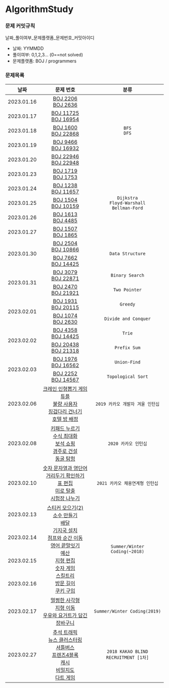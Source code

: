 # AlgorithmStudy
### 문제 커밋규칙
날짜_풀이여부_문제플랫폼_문제번호_커밋아이디
- 날짜: YYMMDD
- 풀이여부: 0,1,2,3... (0==not solved)
- 문제플랫폼: BOJ / programmers

### 문제목록
<table>
<thead>
  <th scope="col">날짜</th>
  <th scope="col">문제 번호</th>
  <th scope="col">분류</th>
</thead>
<tbody>
  <tr align="center">
    <td>2023.01.16</td>
    <td>
      <a href="https://www.acmicpc.net/problem/2206">BOJ 2206</a><br>
      <a href="https://www.acmicpc.net/problem/2636">BOJ 2636</a>
    </td>
    <td rowspan="5"><code>BFS</code><br><code>DFS</code></td>
  </tr>
  <tr align="center">
    <td>2023.01.17</td>
    <td>
      <a href="https://www.acmicpc.net/problem/11725">BOJ 11725</a><br>
      <a href="https://www.acmicpc.net/problem/16954">BOJ 16954</a>
    </td>
  </tr>
  <tr align="center">
    <td>2023.01.18</td>
    <td>
      <a href="https://www.acmicpc.net/problem/1600">BOJ 1600</a><br>
      <a href="https://www.acmicpc.net/problem/22868">BOJ 22868</a>
    </td>
  </tr>
  <tr align="center">
    <td>2023.01.19</td>
    <td>
      <a href="https://www.acmicpc.net/problem/9466">BOJ 9466</a><br>
      <a href="https://www.acmicpc.net/problem/16932">BOJ 16932</a>
    </td>
  </tr>
  <tr align="center">
    <td>2023.01.20</td>
    <td>
      <a href="https://www.acmicpc.net/problem/22946">BOJ 22946</a><br>
      <a href="https://www.acmicpc.net/problem/22948">BOJ 22948</a>
    </td>
  </tr>
  <tr align="center">
    <td>2023.01.23</td>
    <td>
      <a href="https://www.acmicpc.net/problem/1719">BOJ 1719</a><br>
      <a href="https://www.acmicpc.net/problem/1753">BOJ 1753</a>
    </td>
    <td rowspan="5"><code>Dijkstra</code><br><code>Floyd-Warshall</code><br><code>Bellman-Ford</code>
    </td>
  </tr>
  <tr align="center">
    <td>2023.01.24</td>
    <td>
      <a href="https://www.acmicpc.net/problem/1238">BOJ 1238</a><br>
      <a href="https://www.acmicpc.net/problem/11657">BOJ 11657</a>
    </td>
  </tr>
  <tr align="center">
    <td>2023.01.25</td>
    <td>
      <a href="https://www.acmicpc.net/problem/1504">BOJ 1504</a><br>
      <a href="https://www.acmicpc.net/problem/10159">BOJ 10159</a>
    </td>
  </tr>
  <tr align="center">
    <td>2023.01.26</td>
    <td>
      <a href="https://www.acmicpc.net/problem/1613">BOJ 1613</a><br>
      <a href="https://www.acmicpc.net/problem/4485">BOJ 4485</a>
    </td>
  </tr>
  <tr align="center">
    <td>2023.01.27</td>
    <td>
      <a href="https://www.acmicpc.net/problem/1507">BOJ 1507</a><br>
      <a href="https://www.acmicpc.net/problem/1865">BOJ 1865</a>
    </td>
  </tr>
  <tr align="center">
    <td rowspan="2">2023.01.30</td>
    <td>
      <a href="https://www.acmicpc.net/problem/2504">BOJ 2504</a><br>
      <a href="https://www.acmicpc.net/problem/10866">BOJ 10866</a>
    </td>
    <td rowspan="2"><code>Data Structure</code></td>
  </tr>
  <tr align="center">
    <td>
      <a href="https://www.acmicpc.net/problem/7662">BOJ 7662</a><br>
      <a href="https://www.acmicpc.net/problem/14425">BOJ 14425</a>
    </td>
  </tr>
  <tr align="center">
    <td rowspan="2">2023.01.31</td>
    <td>
      <a href="https://www.acmicpc.net/problem/3079">BOJ 3079</a><br>
      <a href="https://www.acmicpc.net/problem/22871">BOJ 22871</a>
    </td>
    <td><code>Binary Search</code></td>
  </tr>
  <tr align="center">
    <td>
      <a href="https://www.acmicpc.net/problem/2470">BOJ 2470</a><br>
      <a href="https://www.acmicpc.net/problem/21921">BOJ 21921</a>
    </td>
    <td><code>Two Pointer</code></td>
  </tr>
  <tr align="center">
    <td rowspan="2">2023.02.01</td>
    <td>
      <a href="https://www.acmicpc.net/problem/1931">BOJ 1931</a><br>
      <a href="https://www.acmicpc.net/problem/20115">BOJ 20115</a>
    </td>
    <td><code>Greedy</code></td>
  </tr>
  <tr align="center">
    <td>
      <a href="https://www.acmicpc.net/problem/1074">BOJ 1074</a><br>
      <a href="https://www.acmicpc.net/problem/2630">BOJ 2630</a>
    </td>
    <td><code>Divide and Conquer</code></td>
  </tr>
  <tr align="center">
    <td rowspan="2">2023.02.02</td>
    <td>
      <a href="https://www.acmicpc.net/problem/4358">BOJ 4358</a><br>
      <a href="https://www.acmicpc.net/problem/14425">BOJ 14425</a>
    </td>
    <td><code>Trie</code></td>
  </tr>
  <tr align="center">
    <td>
      <a href="https://www.acmicpc.net/problem/20438">BOJ 20438</a><br>
      <a href="https://www.acmicpc.net/problem/21318">BOJ 21318</a>
    </td>
    <td><code>Prefix Sum</code></td>
  </tr>
  <tr align="center">
    <td rowspan="2">2023.02.03</td>
    <td>
      <a href="https://www.acmicpc.net/problem/1976">BOJ 1976</a><br>
      <a href="https://www.acmicpc.net/problem/16562">BOJ 16562</a>
    </td>
    <td><code>Union-Find</code></td>
  </tr>
  <tr align="center">
    <td>
      <a href="https://www.acmicpc.net/problem/2252">BOJ 2252</a><br>
      <a href="https://www.acmicpc.net/problem/14567">BOJ 14567</a>
    </td>
    <td><code>Topological Sort</code></td>
  </tr>
  <tr align="center">
  <td>2023.02.06</td>
    <td>
      <a href="https://school.programmers.co.kr/learn/courses/30/lessons/64061">크레인 인형뽑기 게임</a><br> 
      <a href="https://school.programmers.co.kr/learn/courses/30/lessons/64065">튜플</a><br> 
      <a href="https://school.programmers.co.kr/learn/courses/30/lessons/64064">불량 사용자</a><br> 
      <a href="https://school.programmers.co.kr/learn/courses/30/lessons/64062">징검다리 건너기</a><br> 
      <a href="https://school.programmers.co.kr/learn/courses/30/lessons/64063">호텔 방 배정</a>
    </td>
    <td><code>2019 카카오 개발자 겨울 인턴십</code></td>
  </tr>
  <tr align="center">
    <td>2023.02.08</td>
    <td>
      <a href="https://school.programmers.co.kr/learn/courses/30/lessons/67256">키패드 누르기</a><br> 
      <a href="https://school.programmers.co.kr/learn/courses/30/lessons/67257">수식 최대화</a><br> 
      <a href="https://school.programmers.co.kr/learn/courses/30/lessons/67258">보석 쇼핑</a><br> 
      <a href="https://school.programmers.co.kr/learn/courses/30/lessons/67259">경주로 건설</a><br> 
      <a href="https://school.programmers.co.kr/learn/courses/30/lessons/67260">동굴 탐험</a>
    </td>
    <td><code>2020 카카오 인턴십</code></td>
  </tr>
  <tr align="center">
    <td>2023.02.10</td>
    <td>
      <a href="https://school.programmers.co.kr/learn/courses/30/lessons/81301">숫자 문자열과 영단어</a><br> 
      <a href="https://school.programmers.co.kr/learn/courses/30/lessons/81302">거리두기 확인하기</a><br> 
      <a href="https://school.programmers.co.kr/learn/courses/30/lessons/81303">표 편집</a><br> 
      <a href="https://school.programmers.co.kr/learn/courses/30/lessons/81304">미로 탈출</a><br> 
      <a href="https://school.programmers.co.kr/learn/courses/30/lessons/81305">시험장 나누기</a>
    </td>
    <td><code>2021 카카오 채용연계형 인턴십</code></td>
  </tr>
    <tr align="center">
    <td>2023.02.13</td>
    <td rowspan="4">
      <a href="https://school.programmers.co.kr/learn/courses/30/lessons/12971">스티커 모으기(2)</a><br>
      <a href="https://school.programmers.co.kr/learn/courses/30/lessons/12977">소수 만들기</a><br>
      <a href="https://school.programmers.co.kr/learn/courses/30/lessons/12978">배달</a><br>
      <a href="https://school.programmers.co.kr/learn/courses/30/lessons/12979">기지국 설치</a><br>
      <a href="https://school.programmers.co.kr/learn/courses/30/lessons/12980">점프와 순간 이동</a><br>
      <a href="https://school.programmers.co.kr/learn/courses/30/lessons/12981">영어 끝말잇기</a><br>
      <a href="https://school.programmers.co.kr/learn/courses/30/lessons/12982">예산</a><br>
      <a href="https://school.programmers.co.kr/learn/courses/30/lessons/12984">지형 편집</a><br>
      <a href="https://school.programmers.co.kr/learn/courses/30/lessons/12987">숫자 게임</a><br>
      <a href="https://school.programmers.co.kr/learn/courses/30/lessons/49993">스킬트리</a><br>
      <a href="https://school.programmers.co.kr/learn/courses/30/lessons/49994">방문 길이</a><br>
      <a href="https://school.programmers.co.kr/learn/courses/30/lessons/49995">쿠키 구입</a>
    </td>
    <td rowspan="4"><code>Summer/Winter Coding(~2018)</code></td>
  </tr>
  <tr align="center">
    <td>2023.02.14</td>
  </tr>
  <tr align="center">
    <td>2023.02.15</td>
  </tr>
  <tr align="center">
    <td>2023.02.16</td>
  </tr>
  <tr align="center">
    <td>2023.02.17</td>
    <td>
      <a href="https://school.programmers.co.kr/learn/courses/30/lessons/62048">멀쩡한 사각형</a><br>
      <a href="https://school.programmers.co.kr/learn/courses/30/lessons/62050">지형 이동</a><br>
      <a href="https://school.programmers.co.kr/learn/courses/30/lessons/62284">우유와 요거트가 담긴 장바구니</a>
    </td>
    <td><code>Summer/Winter Coding(2019)</code></td>
  </tr>
  <tr align="center">
    <td>2023.02.27</td>
    <td>
      <a href="https://school.programmers.co.kr/learn/courses/30/lessons/17676">추석 트래픽</a><br>
      <a href="https://school.programmers.co.kr/learn/courses/30/lessons/17677">뉴스 클러스터링</a><br>
      <a href="https://school.programmers.co.kr/learn/courses/30/lessons/17678">셔틀버스</a><br>
      <a href="https://school.programmers.co.kr/learn/courses/30/lessons/17679">프렌즈4블록</a><br>
      <a href="https://school.programmers.co.kr/learn/courses/30/lessons/17680">캐시</a><br>
      <a href="https://school.programmers.co.kr/learn/courses/30/lessons/17681">비밀지도</a><br>
      <a href="https://school.programmers.co.kr/learn/courses/30/lessons/17682">다트 게임</a>
    </td>
    <td><code>2018 KAKAO BLIND RECRUITMENT [1차]</code></td>
  </tr>
</tbody>
</table>

